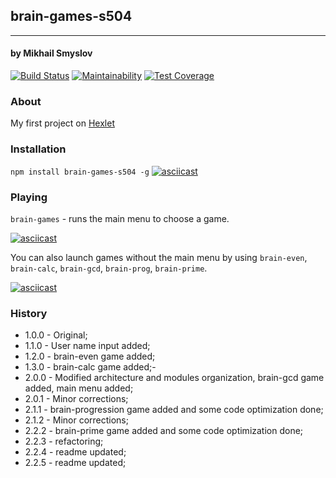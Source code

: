 ## brain-games-s504
______________________
#### by Mikhail Smyslov

[![Build Status](https://travis-ci.com/mikhailsmyslov/project-lvl1-s504.svg?branch=master)](https://travis-ci.com/mikhailsmyslov/project-lvl1-s504)
[![Maintainability](https://api.codeclimate.com/v1/badges/5e1c43ecb75edccff54d/maintainability)](https://codeclimate.com/github/mikhailsmyslov/project-lvl1-s504/maintainability)
[![Test Coverage](https://api.codeclimate.com/v1/badges/5e1c43ecb75edccff54d/test_coverage)](https://codeclimate.com/github/mikhailsmyslov/project-lvl1-s504/test_coverage)

### About
My first project on [Hexlet](https://ru.hexlet.io)

### Installation
`npm install brain-games-s504 -g`
[![asciicast](https://asciinema.org/a/m0iJNxnQN2dXJ4oCENikFvMBd.svg)](https://asciinema.org/a/m0iJNxnQN2dXJ4oCENikFvMBd)

### Playing
`brain-games` - runs the main menu to choose a game.

[![asciicast](https://asciinema.org/a/jokA7SqgoqC13KzAF644PiZkU.svg)](https://asciinema.org/a/jokA7SqgoqC13KzAF644PiZkU)

You can also launch games without the main menu by using `brain-even`, `brain-calc`, `brain-gcd`, `brain-prog`, `brain-prime`.

[![asciicast](https://asciinema.org/a/qoSfu5wfsYbUsCqqzD7KOUyAS.svg)](https://asciinema.org/a/qoSfu5wfsYbUsCqqzD7KOUyAS)

### History
- 1.0.0 - Original;
- 1.1.0 - User name input added;
- 1.2.0 - brain-even game added;
- 1.3.0 - brain-calc game added;-
- 2.0.0 - Modified architecture and modules organization, brain-gcd game added, main menu added;
- 2.0.1 - Minor corrections;
- 2.1.1 - brain-progression game added and some code optimization done;
- 2.1.2 - Minor corrections;
- 2.2.2 - brain-prime game added and some code optimization done;
- 2.2.3 - refactoring;
- 2.2.4 - readme updated;
- 2.2.5 - readme updated;